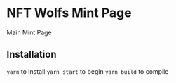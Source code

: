 # NFT Wolfs Mint Page
Main Mint Page

## Installation

`yarn` to install
`yarn start` to begin
`yarn build` to compile
